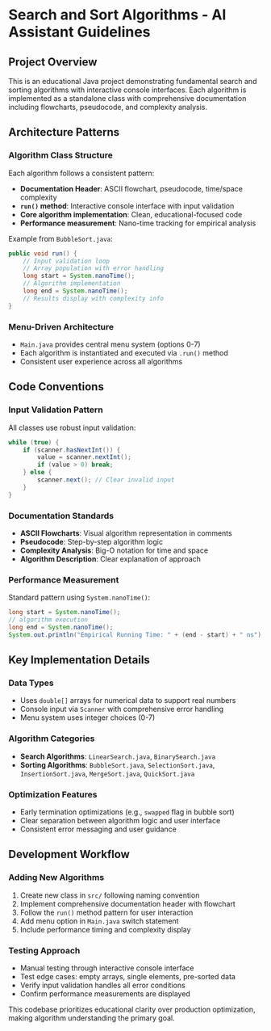 # Search and Sort Algorithms - AI Assistant Guidelines

## Project Overview
This is an educational Java project demonstrating fundamental search and sorting algorithms with interactive console interfaces. Each algorithm is implemented as a standalone class with comprehensive documentation including flowcharts, pseudocode, and complexity analysis.

## Architecture Patterns

### Algorithm Class Structure
Each algorithm follows a consistent pattern:
- **Documentation Header**: ASCII flowchart, pseudocode, time/space complexity
- **`run()` method**: Interactive console interface with input validation
- **Core algorithm implementation**: Clean, educational-focused code
- **Performance measurement**: Nano-time tracking for empirical analysis

Example from `BubbleSort.java`:
```java
public void run() {
    // Input validation loop
    // Array population with error handling  
    long start = System.nanoTime();
    // Algorithm implementation
    long end = System.nanoTime();
    // Results display with complexity info
}
```

### Menu-Driven Architecture
- `Main.java` provides central menu system (options 0-7)
- Each algorithm is instantiated and executed via `.run()` method
- Consistent user experience across all algorithms

## Code Conventions

### Input Validation Pattern
All classes use robust input validation:
```java
while (true) {
    if (scanner.hasNextInt()) {
        value = scanner.nextInt();
        if (value > 0) break;
    } else {
        scanner.next(); // Clear invalid input
    }
}
```

### Documentation Standards
- **ASCII Flowcharts**: Visual algorithm representation in comments
- **Pseudocode**: Step-by-step algorithm logic
- **Complexity Analysis**: Big-O notation for time and space
- **Algorithm Description**: Clear explanation of approach

### Performance Measurement
Standard pattern using `System.nanoTime()`:
```java
long start = System.nanoTime();
// algorithm execution
long end = System.nanoTime();
System.out.println("Empirical Running Time: " + (end - start) + " ns");
```

## Key Implementation Details

### Data Types
- Uses `double[]` arrays for numerical data to support real numbers
- Console input via `Scanner` with comprehensive error handling
- Menu system uses integer choices (0-7)

### Algorithm Categories
- **Search Algorithms**: `LinearSearch.java`, `BinarySearch.java`
- **Sorting Algorithms**: `BubbleSort.java`, `SelectionSort.java`, `InsertionSort.java`, `MergeSort.java`, `QuickSort.java`

### Optimization Features
- Early termination optimizations (e.g., `swapped` flag in bubble sort)
- Clear separation between algorithm logic and user interface
- Consistent error messaging and user guidance

## Development Workflow

### Adding New Algorithms
1. Create new class in `src/` following naming convention
2. Implement comprehensive documentation header with flowchart
3. Follow the `run()` method pattern for user interaction
4. Add menu option in `Main.java` switch statement
5. Include performance timing and complexity display

### Testing Approach
- Manual testing through interactive console interface
- Test edge cases: empty arrays, single elements, pre-sorted data
- Verify input validation handles all error conditions
- Confirm performance measurements are displayed

This codebase prioritizes educational clarity over production optimization, making algorithm understanding the primary goal.
